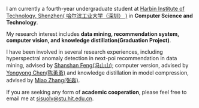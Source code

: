 
I am currently a fourth-year undergraduate student at [Harbin Institute of Technology, Shenzhen( 哈尔滨工业大学（深圳） )](https://www.hitsz.edu.cn/index.html) in **Computer Science and Technology**.

My research interest includes **data mining, recommendation system, computer vision, and knowledge distillation(Graduation Project)**.

I have been involved in several research experiences, including hyperspectral anomaly detection in next-poi recommendation in data mining, advised by [Shanshan Feng(冯山山)](https://scholar.google.com.sg/citations?user=yX-lswoAAAAJ&hl=en); computer version, advised by [Yongyong Chen(陈勇勇)](http://faculty.hitsz.edu.cn/chenyongyong) and knowledge distillation in model compression, advised by [Miao Zhang(张淼)](http://faculty.hitsz.edu.cn/zhangmiao).

If you are seeking any form of **academic cooperation**, please feel free to email me at sisuolv@stu.hit.edu.cn.
